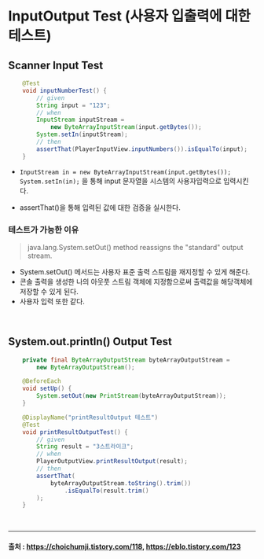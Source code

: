 # InputOutput Test (사용자 입출력에 대한 테스트)

## Scanner Input Test
```java
	@Test
	void inputNumberTest() {
		// given 
		String input = "123";
		// when
		InputStream inputStream = 
            new ByteArrayInputStream(input.getBytes());
		System.setIn(inputStream);
		// then
		assertThat(PlayerInputView.inputNumbers()).isEqualTo(input);
	}
```

* `InputStream in = new ByteArrayInputStream(input.getBytes());
System.setIn(in);` 을 통해 input 문자열을 시스템의 사용자입력으로 입력시킨다.

* assertThat()을 통해 입력된 값에 대한 검증을 실시한다.

### 테스트가 가능한 이유
> java.lang.System.setOut() method reassigns the "standard" output stream.

* System.setOut() 메서드는 사용자 표준 출력 스트림을 재지정할 수 있게 해준다.
* 콘솔 출력을 생성한 나의 아웃풋 스트림 객체에 지정함으로써 출력값을 해당객체에 저장할 수 있게 된다.
* 사용자 입력 또한 같다.

<br>

## System.out.println() Output Test

```java
	private final ByteArrayOutputStream byteArrayOutputStream = 
		new ByteArrayOutputStream();

	@BeforeEach
	void setUp() {
		System.setOut(new PrintStream(byteArrayOutputStream));
	}

	@DisplayName("printResultOutput 테스트")
	@Test
	void printResultOutputTest() {
		// given
		String result = "3스트라이크";
		// when
		PlayerOutputView.printResultOutput(result);
		// then
		assertThat(
			byteArrayOutputStream.toString().trim())
				.isEqualTo(result.trim()
		);
	}
```

<br>


-----


#### 출처 : https://choichumji.tistory.com/118, https://eblo.tistory.com/123